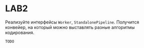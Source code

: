 # LAB2

Реализуйте интерфейсы `Worker`, `StandalonePipeline`. Получится конвейер, на который можно выставлять разные алгоритмы кодирования.

    TODO
